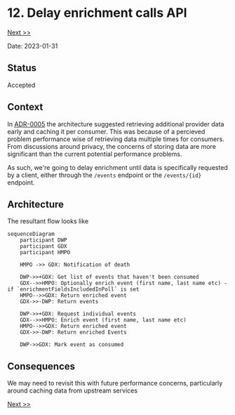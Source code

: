 # 12. Delay enrichment calls API

[Next >>](9999-end.md)


Date: 2023-01-31

## Status

Accepted

## Context

In [ADR-0005](0005-queue-api.md) the architecture suggested retrieving additional provider data early and caching it per consumer.
This was because of a percieved problem performance wise of retrieving data multiple times for consumers.
From discussions around privacy, the concerns of storing data are more significant than the current potential performance problems.

As such, we're going to delay enrichment until data is specifically requested by a client, either through the `/events` endpoint or the `/events/{id}` endpoint.



## Architecture
The resultant flow looks like
```mermaid
sequenceDiagram
    participant DWP
    participant GDX
    participant HMPO

    HMPO ->> GDX: Notification of death

    DWP->>+GDX: Get list of events that haven't been consumed
    GDX-->>HMPO: Optionally enrich event (first name, last name etc) - if `enrichmentFieldsIncludedInPoll` is set
    HMPO-->>GDX: Return enriched event
    GDX->>-DWP: Return events

    DWP->>+GDX: Request individual events
    GDX-->>HMPO: Enrich event (first name, last name etc)
    HMPO-->>GDX: Return enriched event
    GDX->>-DWP: Return enriched Events

    DWP->>GDX: Mark event as consumed
```

## Consequences
We may need to revisit this with future performance concerns, particularly around caching data from upstream services

[Next >>](9999-end.md)
